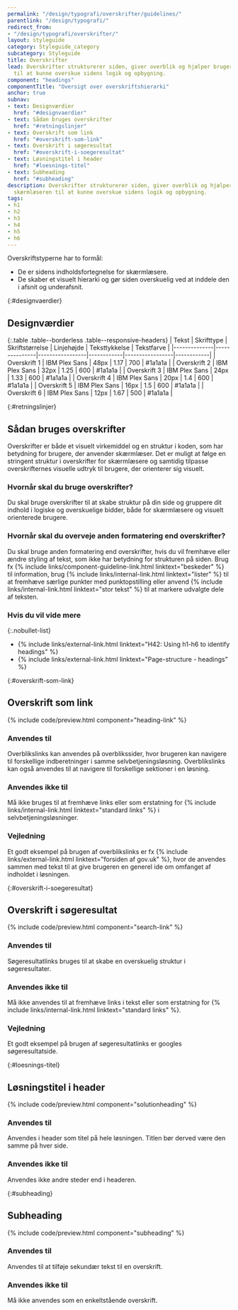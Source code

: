 ```yaml
---
permalink: "/design/typografi/overskrifter/guidelines/"
parentlink: "/design/typografi/"
redirect_from:
- "/design/typografi/overskrifter/"
layout: styleguide
category: Styleguide_category
subcategory: Styleguide
title: Overskrifter
lead: Overskrifter strukturerer siden, giver overblik og hjælper brugeren og skærmlæseren
  til at kunne overskue sidens logik og opbygning.
component: "headings"
componentTitle: "Oversigt over overskriftshierarki"
anchor: true
subnav:
- text: Designværdier
  href: "#designvaerdier"
- text: Sådan bruges overskrifter
  href: "#retningslinjer"
- text: Overskrift som link
  href: "#overskrift-som-link"
- text: Overskrift i søgeresultat
  href: "#overskrift-i-soegeresultat"
- text: Løsningstitel i header
  href: "#loesnings-titel"
- text: Subheading
  href: "#subheading"
description: Overskrifter strukturerer siden, giver overblik og hjælper brugeren og
  skærmlæseren til at kunne overskue sidens logik og opbygning.
tags:
- h1
- h2
- h3
- h4
- h5
- h6
---
```


Overskriftstyperne har to formål:

- De er sidens indholdsfortegnelse for skærmlæsere.
- De skaber et visuelt hierarki og gør siden overskuelig ved at inddele den i afsnit og underafsnit.

{:#designvaerdier}
## Designværdier

{:.table .table--borderless .table--responsive-headers}
| Tekst        | Skrifttype    | Skriftstørrelse | Linjehøjde | Teksttykkelse   | Tekstfarve | 
|--------------|---------------|-----------------|------------|-----------------|------------|
| Overskrift 1 | IBM Plex Sans | 48px            | 1.17       | 700             | #1a1a1a    |
| Overskrift 2 | IBM Plex Sans | 32px            | 1.25       | 600             | #1a1a1a    |
| Overskrift 3 | IBM Plex Sans | 24px            | 1.33       | 600             | #1a1a1a    |
| Overskrift 4 | IBM Plex Sans | 20px            | 1.4        | 600             | #1a1a1a    |
| Overskrift 5 | IBM Plex Sans | 16px            | 1.5        | 600             | #1a1a1a    |
| Overskrift 6 | IBM Plex Sans | 12px            | 1.67       | 500             | #1a1a1a    |

{:#retningslinjer}
## Sådan bruges overskrifter

Overskrifter er både et visuelt virkemiddel og en struktur i koden, som har betydning for brugere, der anvender skærmlæser. Det er muligt at følge en stringent struktur i overskrifter for skærmlæsere og samtidig tilpasse overskrifternes visuelle udtryk til brugere, der orienterer sig visuelt.

### Hvornår skal du bruge overskrifter?

Du skal bruge overskrifter til at skabe struktur på din side og gruppere dit indhold i logiske og overskuelige bidder, både for skærmlæsere og visuelt orienterede brugere.

### Hvornår skal du overveje anden formatering end overskrifter?

Du skal bruge anden formatering end overskrifter, hvis du vil fremhæve eller ændre styling af tekst, som ikke har betydning for strukturen på siden. Brug fx {% include links/component-guideline-link.html linktext="beskeder" %} til information, brug {% include links/internal-link.html linktext="lister" %} til at fremhæve særlige punkter med punktopstilling eller anvend {% include links/internal-link.html linktext="stor tekst" %} til at markere udvalgte dele af teksten.

### Hvis du vil vide mere

{:.nobullet-list}
- {% include links/external-link.html linktext="H42: Using h1-h6 to identify headings" %}
- {% include links/external-link.html linktext="Page-structure - headings" %}

{:#overskrift-som-link}
## Overskrift som link

{% include code/preview.html component="heading-link" %}

### Anvendes til

Overblikslinks kan anvendes på overblikssider, hvor brugeren kan navigere til forskellige indberetninger i samme selvbetjeningsløsning. Overblikslinks kan også anvendes til at navigere til forskellige sektioner i en løsning.

### Anvendes ikke til

Må ikke bruges til at fremhæve links eller som erstatning for {% include links/internal-link.html linktext="standard links" %} i selvbetjeningsløsninger.

### Vejledning

Et godt eksempel på brugen af overblikslinks er fx {% include links/external-link.html linktext="forsiden af gov.uk" %}, hvor de anvendes sammen med tekst til at give brugeren en generel ide om omfanget af indholdet i løsningen.


{:#overskrift-i-soegeresultat}
## Overskrift i søgeresultat

{% include code/preview.html component="search-link" %}

### Anvendes til

Søgeresultatlinks bruges til at skabe en overskuelig struktur i søgeresultater. 

### Anvendes ikke til

Må ikke anvendes til at fremhæve links i tekst eller som erstatning for {% include links/internal-link.html linktext="standard links" %}.

### Vejledning

Et godt eksempel på brugen af søgeresultatlinks er googles søgeresultatside.


{:#loesnings-titel}
## Løsningstitel i header

{% include code/preview.html component="solutionheading" %}

### Anvendes til

Anvendes i header som titel på hele løsningen. Titlen bør derved være den samme på hver side.

### Anvendes ikke til
Anvendes ikke andre steder end i headeren.

{:#subheading}
## Subheading

{% include code/preview.html component="subheading" %}

### Anvendes til

Anvendes til at tilføje sekundær tekst til en overskrift.

### Anvendes ikke til

Må ikke anvendes som en enkeltstående overskrift.
